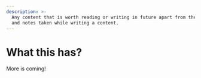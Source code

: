 ```yaml
---
description: >-
  Any content that is worth reading or writing in future apart from the links
  and notes taken while writing a content.
---
```


# What this has?

More is coming!
